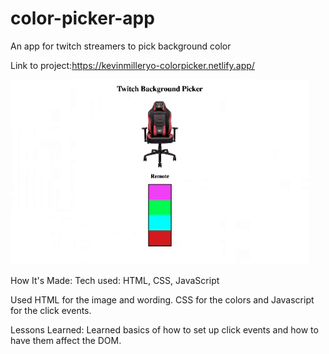 # color-picker-app
An app for twitch streamers to pick background color

Link to project:https://kevinmilleryo-colorpicker.netlify.app/

![My Remote Image](https://github.com/kevinmilleryo/color-picker-app/blob/main/color-picker-app/images/twitch-background-picker.gif)

How It's Made:
Tech used: HTML, CSS, JavaScript

Used HTML for the image and wording. CSS for the colors and Javascript for the click events.  


Lessons Learned:
Learned basics of how to set up click events and how to have them affect the DOM.  
